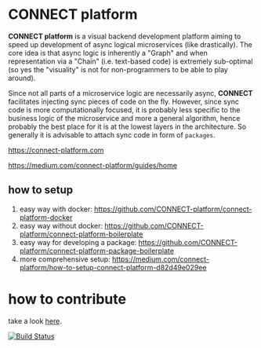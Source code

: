 # CONNECT platform

**CONNECT platform**  is a visual backend development platform aiming to speed up development of async logical microservices (like drastically). The core idea is that async logic is inherently a "Graph" and when representation via a "Chain" (i.e. text-based code) is extremely sub-optimal (so yes the "visuality" is not for non-programmers to be able to play around).

Since not all parts of a microservice logic are necessarily async, **CONNECT** facilitates injecting sync pieces of code on the fly. However, since sync code is more computationally focused, it is probably less specific to the business logic of the microservice and more a general algorithm, hence probably the best place for it is at the lowest layers in the architecture. So generally it is advisable to attach sync code in form of `packages`.

https://connect-platform.com

https://medium.com/connect-platform/guides/home

## how to setup

1. easy way with docker: https://github.com/CONNECT-platform/connect-platform-docker
1. easy way without docker: https://github.com/CONNECT-platform/connect-platform-boilerplate
1. easy way for developing a package: https://github.com/CONNECT-platform/connect-platform-package-boilerplate
1. more comprehensive setup: https://medium.com/connect-platform/how-to-setup-connect-platform-d82d49e029ee

# how to contribute

take a look [here](CONTRIBUTING.md).

[![Build Status](https://travis-ci.org/loreanvictor/connect-platform.svg?branch=master)](https://travis-ci.org/loreanvictor/connect-platform)
